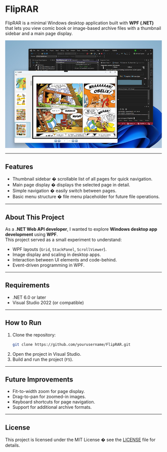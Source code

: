 # FlipRAR

FlipRAR is a minimal Windows desktop application built with **WPF (.NET)** that lets you view comic book or image-based archive files with a thumbnail sidebar and a main page display.

![Screenshot](screenshot.png)

---

## Features
- Thumbnail sidebar � scrollable list of all pages for quick navigation.
- Main page display � displays the selected page in detail.
- Simple navigation � easily switch between pages.
- Basic menu structure � file menu placeholder for future file operations.

---

## About This Project
As a **.NET Web API developer**, I wanted to explore **Windows desktop app development** using **WPF**.  
This project served as a small experiment to understand:
- WPF layouts (`Grid`, `StackPanel`, `ScrollViewer`).
- Image display and scaling in desktop apps.
- Interaction between UI elements and code-behind.
- Event-driven programming in WPF.

---

## Requirements
- .NET 6.0 or later  
- Visual Studio 2022 (or compatible)

---

## How to Run
1. Clone the repository:
   ```bash
   git clone https://github.com/yourusername/FlipRAR.git
   ```
2. Open the project in Visual Studio.
3. Build and run the project (`F5`).

---

## Future Improvements
- Fit-to-width zoom for page display.
- Drag-to-pan for zoomed-in images.
- Keyboard shortcuts for page navigation.
- Support for additional archive formats.

---

## License
This project is licensed under the MIT License � see the [LICENSE](LICENSE) file for details.
